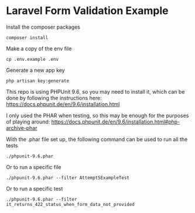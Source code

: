 # Laravel Form Validation Example

Install the composer packages
```shell
composer install
```

Make a copy of the env file
```shell
cp .env.example .env
```

Generate a new app key 
```shell
php artisan key:generate
```

This repo is using PHPUnit 9.6, so you may need to install it, which can be done by following the instructions here: 
https://docs.phpunit.de/en/9.6/installation.html

I only used the PHAR when testing, so this may be enough for the purposes of playing around: https://docs.phpunit.de/en/9.6/installation.html#php-archive-phar

With the .phar file set up, the following command can be used to run all the tests
```shell
./phpunit-9.6.phar
```

Or to run a specific file
```shell
./phpunit-9.6.phar --filter Attempt5ExampleTest
```

Or to run a specific test
```shell
./phpunit-9.6.phar --filter it_returns_422_status_when_form_data_not_provided
```
